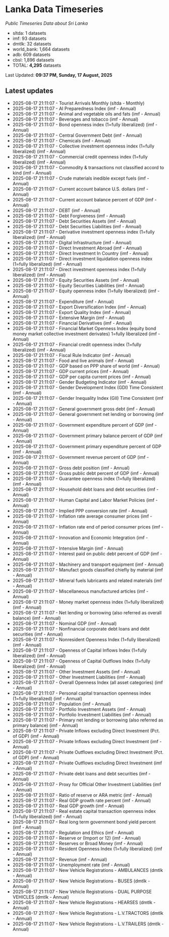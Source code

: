 # Lanka Data Timeseries
*Public Timeseries Data about Sri Lanka*

* sltda: 1 datasets
* imf: 93 datasets
* dmtlk: 32 datasets
* world_bank: 1,664 datasets
* adb: 609 datasets
* cbsl: 1,896 datasets
* TOTAL: **4,295** datasets

Last Updated: **09:37 PM, Sunday, 17 August, 2025**

## Latest updates

* 2025-08-17 21:11:07 - Tourist Arrivals Monthly (sltda - Monthly)
* 2025-08-17 21:11:07 - AI Preparedness Index (imf - Annual)
* 2025-08-17 21:11:07 - Animal and vegetable oils and fats (imf - Annual)
* 2025-08-17 21:11:07 - Beverages and tobacco (imf - Annual)
* 2025-08-17 21:11:07 - Bond openness index (1=fully liberalized) (imf - Annual)
* 2025-08-17 21:11:07 - Central Government Debt (imf - Annual)
* 2025-08-17 21:11:07 - Chemicals (imf - Annual)
* 2025-08-17 21:11:07 - Collective investment openness index (1=fully liberalized) (imf - Annual)
* 2025-08-17 21:11:07 - Commercial credit openness index (1=fully liberalized) (imf - Annual)
* 2025-08-17 21:11:07 - Commodity & transactions not classified accord to kind (imf - Annual)
* 2025-08-17 21:11:07 - Crude materials inedible except fuels (imf - Annual)
* 2025-08-17 21:11:07 - Current account balance U.S. dollars (imf - Annual)
* 2025-08-17 21:11:07 - Current account balance percent of GDP (imf - Annual)
* 2025-08-17 21:11:07 - DEBT (imf - Annual)
* 2025-08-17 21:11:07 - Debt Forgiveness (imf - Annual)
* 2025-08-17 21:11:07 - Debt Securities Assets (imf - Annual)
* 2025-08-17 21:11:07 - Debt Securities Liabilities (imf - Annual)
* 2025-08-17 21:11:07 - Derivative investment openness index (1=fully liberalized) (imf - Annual)
* 2025-08-17 21:11:07 - Digital Infrastructure (imf - Annual)
* 2025-08-17 21:11:07 - Direct Investment Abroad (imf - Annual)
* 2025-08-17 21:11:07 - Direct Investment In Country (imf - Annual)
* 2025-08-17 21:11:07 - Direct investment liquidation openness index (1=fully liberalized) (imf - Annual)
* 2025-08-17 21:11:07 - Direct investment openness index (1=fully liberalized) (imf - Annual)
* 2025-08-17 21:11:07 - Equity Securities Assets (imf - Annual)
* 2025-08-17 21:11:07 - Equity Securities Liabilities (imf - Annual)
* 2025-08-17 21:11:07 - Equity openness index (1=fully liberalized) (imf - Annual)
* 2025-08-17 21:11:07 - Expenditure (imf - Annual)
* 2025-08-17 21:11:07 - Export Diversification Index (imf - Annual)
* 2025-08-17 21:11:07 - Export Quality Index (imf - Annual)
* 2025-08-17 21:11:07 - Extensive Margin (imf - Annual)
* 2025-08-17 21:11:07 - Financial Derivatives (imf - Annual)
* 2025-08-17 21:11:07 - Financial Market Openness Index (equity bond money market collective investment derivates) 1=fully liberalized (imf - Annual)
* 2025-08-17 21:11:07 - Financial credit openness index (1=fully liberalized) (imf - Annual)
* 2025-08-17 21:11:07 - Fiscal Rule Indicator (imf - Annual)
* 2025-08-17 21:11:07 - Food and live animals (imf - Annual)
* 2025-08-17 21:11:07 - GDP based on PPP share of world (imf - Annual)
* 2025-08-17 21:11:07 - GDP current prices (imf - Annual)
* 2025-08-17 21:11:07 - GDP per capita current prices (imf - Annual)
* 2025-08-17 21:11:07 - Gender Budgeting Indicator (imf - Annual)
* 2025-08-17 21:11:07 - Gender Development Index (GDI) Time Consistent (imf - Annual)
* 2025-08-17 21:11:07 - Gender Inequality Index (GII) Time Consistent (imf - Annual)
* 2025-08-17 21:11:07 - General government gross debt (imf - Annual)
* 2025-08-17 21:11:07 - General government net lending or borrowing (imf - Annual)
* 2025-08-17 21:11:07 - Government expenditure percent of GDP (imf - Annual)
* 2025-08-17 21:11:07 - Government primary balance percent of GDP (imf - Annual)
* 2025-08-17 21:11:07 - Government primary expenditure percent of GDP (imf - Annual)
* 2025-08-17 21:11:07 - Government revenue percent of GDP (imf - Annual)
* 2025-08-17 21:11:07 - Gross debt position (imf - Annual)
* 2025-08-17 21:11:07 - Gross public debt percent of GDP (imf - Annual)
* 2025-08-17 21:11:07 - Guarantee openness index (1=fully liberalized) (imf - Annual)
* 2025-08-17 21:11:07 - Household debt loans and debt securities (imf - Annual)
* 2025-08-17 21:11:07 - Human Capital and Labor Market Policies (imf - Annual)
* 2025-08-17 21:11:07 - Implied PPP conversion rate (imf - Annual)
* 2025-08-17 21:11:07 - Inflation rate average consumer prices (imf - Annual)
* 2025-08-17 21:11:07 - Inflation rate end of period consumer prices (imf - Annual)
* 2025-08-17 21:11:07 - Innovation and Economic Integration (imf - Annual)
* 2025-08-17 21:11:07 - Intensive Margin (imf - Annual)
* 2025-08-17 21:11:07 - Interest paid on public debt percent of GDP (imf - Annual)
* 2025-08-17 21:11:07 - Machinery and transport equipment (imf - Annual)
* 2025-08-17 21:11:07 - Manufact goods classified chiefly by material (imf - Annual)
* 2025-08-17 21:11:07 - Mineral fuels lubricants and related materials (imf - Annual)
* 2025-08-17 21:11:07 - Miscellaneous manufactured articles (imf - Annual)
* 2025-08-17 21:11:07 - Money market openness index (1=fully liberalized) (imf - Annual)
* 2025-08-17 21:11:07 - Net lending or borrowing (also referred as overall balance) (imf - Annual)
* 2025-08-17 21:11:07 - Nominal GDP (imf - Annual)
* 2025-08-17 21:11:07 - Nonfinancial corporate debt loans and debt securities (imf - Annual)
* 2025-08-17 21:11:07 - Nonresident Openness Index (1=fully liberalized) (imf - Annual)
* 2025-08-17 21:11:07 - Openness of Capital Inflows Index (1=fully liberalized) (imf - Annual)
* 2025-08-17 21:11:07 - Openness of Capital Outflows Index (1=fully liberalized) (imf - Annual)
* 2025-08-17 21:11:07 - Other Investment Assets (imf - Annual)
* 2025-08-17 21:11:07 - Other Investment Liabilities (imf - Annual)
* 2025-08-17 21:11:07 - Overall Openness Index (all asset categories) (imf - Annual)
* 2025-08-17 21:11:07 - Personal capital transaction openness index (1=fully liberalized) (imf - Annual)
* 2025-08-17 21:11:07 - Population (imf - Annual)
* 2025-08-17 21:11:07 - Portfolio Investment Assets (imf - Annual)
* 2025-08-17 21:11:07 - Portfolio Investment Liabilities (imf - Annual)
* 2025-08-17 21:11:07 - Primary net lending or borrowing (also referred as primary balance) (imf - Annual)
* 2025-08-17 21:11:07 - Private Inflows excluding Direct Investment (Pct. of GDP) (imf - Annual)
* 2025-08-17 21:11:07 - Private Inflows excluding Direct Investment (imf - Annual)
* 2025-08-17 21:11:07 - Private Outflows excluding Direct Investment (Pct. of GDP) (imf - Annual)
* 2025-08-17 21:11:07 - Private Outflows excluding Direct Investment (imf - Annual)
* 2025-08-17 21:11:07 - Private debt loans and debt securities (imf - Annual)
* 2025-08-17 21:11:07 - Proxy for Official Other Investment Liabilities (imf - Annual)
* 2025-08-17 21:11:07 - Ratio of reserve or ARA metric (imf - Annual)
* 2025-08-17 21:11:07 - Real GDP growth rate percent (imf - Annual)
* 2025-08-17 21:11:07 - Real GDP growth (imf - Annual)
* 2025-08-17 21:11:07 - Real estate capital transaction openness index (1=fully liberalized) (imf - Annual)
* 2025-08-17 21:11:07 - Real long term government bond yield percent (imf - Annual)
* 2025-08-17 21:11:07 - Regulation and Ethics (imf - Annual)
* 2025-08-17 21:11:07 - Reserve or (Import or 12) (imf - Annual)
* 2025-08-17 21:11:07 - Reserves or Broad Money (imf - Annual)
* 2025-08-17 21:11:07 - Resident Openness Index (1=fully liberalized) (imf - Annual)
* 2025-08-17 21:11:07 - Revenue (imf - Annual)
* 2025-08-17 21:11:07 - Unemployment rate (imf - Annual)
* 2025-08-17 21:11:07 - New Vehicle Registrations - AMBULANCES (dmtlk - Annual)
* 2025-08-17 21:11:07 - New Vehicle Registrations - BUSES (dmtlk - Annual)
* 2025-08-17 21:11:07 - New Vehicle Registrations - DUAL PURPOSE VEHICLES (dmtlk - Annual)
* 2025-08-17 21:11:07 - New Vehicle Registrations - HEARSES (dmtlk - Annual)
* 2025-08-17 21:11:07 - New Vehicle Registrations - L.V.TRACTORS (dmtlk - Annual)
* 2025-08-17 21:11:07 - New Vehicle Registrations - L.V.TRAILERS (dmtlk - Annual)